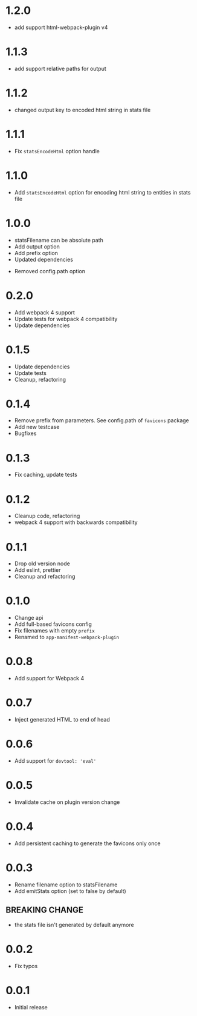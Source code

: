 # 1.2.0

+ add support html-webpack-plugin v4


# 1.1.3

+ add support relative paths for output

# 1.1.2

+ changed output key to encoded html string in stats file

# 1.1.1

+ Fix `statsEncodeHtml` option handle

# 1.1.0

+ Add `statsEncodeHtml` option for encoding html string to entities in stats file

# 1.0.0

+ statsFilename can be absolute path
+ Add output option
+ Add prefix option
+ Updated dependencies
- Removed config.path option


# 0.2.0

+ Add webpack 4 support
+ Update tests for webpack 4 compatibility
+ Update dependencies

# 0.1.5

+ Update dependencies
+ Update tests
+ Cleanup, refactoring

# 0.1.4

+ Remove prefix from parameters. See config.path of `favicons` package
+ Add new testcase
+ Bugfixes

# 0.1.3

+ Fix caching, update tests

# 0.1.2

+ Cleanup code, refactoring
+ webpack 4 support with backwards compatibility

# 0.1.1

+ Drop old version node
+ Add eslint, prettier
+ Cleanup and refactoring

# 0.1.0

+ Change api
+ Add full-based favicons config
+ Fix filenames with empty `prefix`
+ Renamed to ```app-manifest-webpack-plugin```

# 0.0.8

+ Add support for Webpack 4

# 0.0.7

+ Inject generated HTML to end of head

# 0.0.6

+ Add support for `devtool: 'eval'`

# 0.0.5

+ Invalidate cache on plugin version change

# 0.0.4

+ Add persistent caching to generate the favicons only once

# 0.0.3

+ Rename filename option to statsFilename
+ Add emitStats option (set to false by default)

## BREAKING CHANGE

+ the stats file isn't generated by default anymore

# 0.0.2

+ Fix typos


# 0.0.1

+ Initial release
